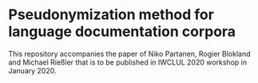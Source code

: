 # Pseudonymization method for language documentation corpora

This repository accompanies the paper of Niko Partanen, Rogier Blokland and Michael Rießler that is to be published in IWCLUL 2020 workshop in January 2020.
